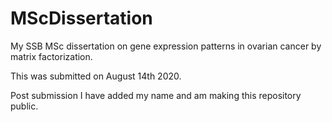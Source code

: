 # MScDissertation
My SSB MSc dissertation on gene expression patterns in ovarian cancer by matrix factorization.

This was submitted on August 14th 2020. 

Post submission I have added my name and am making this repository public.

